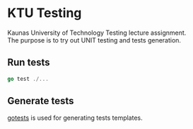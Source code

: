 # KTU Testing

Kaunas University of Technology Testing lecture assignment.  
The purpose is to try out UNIT testing and tests generation.

## Run tests

```go
go test ./...
```

## Generate tests

[gotests](https://github.com/cweill/gotests) is used for generating tests
templates.

